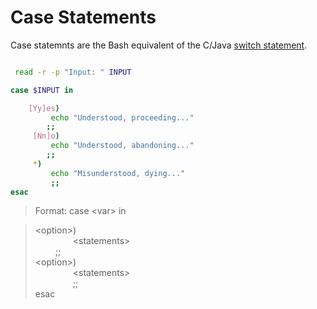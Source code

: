 # Case Statements
Case statemnts are the Bash equivalent of the C/Java [switch statement](https://www.geeksforgeeks.org/switch-statement-cc/). <br />
```bash

 read -r -p "Input: " INPUT

case $INPUT in

    [Yy]es)
         echo "Understood, proceeding..."
        ;;
     [Nn]o)
         echo "Understood, abandoning..."
        ;;
     *)
         echo "Misunderstood, dying..."
         ;;
esac
```
> Format: 
> case \<var\> in <br />

> \<option\>) <br />
>        \<statements\> <br />
>      ;; <br />
> \<option\>) <br />
>        \<statements\> <br />
>        ;; <br />
> esac <br />
